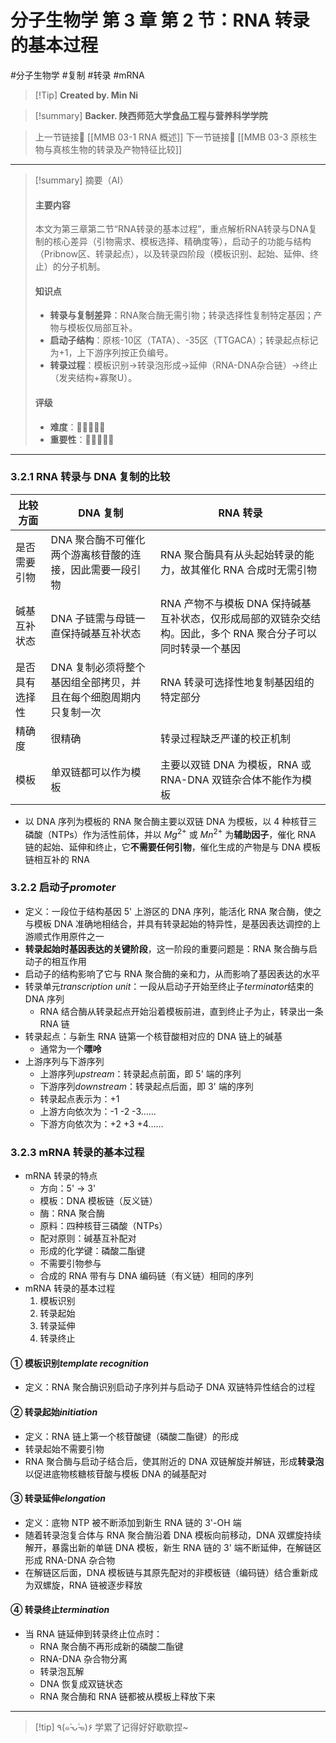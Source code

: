 # 分子生物学 第 3 章 第 2 节：RNA 转录的基本过程
#分子生物学 #复制 #转录 #mRNA


> [!Tip] **Created by. Min Ni**

> [!summary] **Backer. 陕西师范大学食品工程与营养科学学院**

> 上一节链接🔗 [[MMB 03-1 RNA 概述]]
> 下一节链接🔗 [[MMB 03-3 原核生物与真核生物的转录及产物特征比较]]

---

> [!summary] 摘要（AI）
> #### 主要内容
> 本文为第三章第二节“RNA转录的基本过程”，重点解析RNA转录与DNA复制的核心差异（引物需求、模板选择、精确度等），启动子的功能与结构（Pribnow区、转录起点），以及转录四阶段（模板识别、起始、延伸、终止）的分子机制。
> #### 知识点
> - **转录与复制差异**：RNA聚合酶无需引物；转录选择性复制特定基因；产物与模板仅局部互补。
> - **启动子结构**：原核-10区（TATA）、-35区（TTGACA）；转录起点标记为+1，上下游序列按正负编号。
> - **转录过程**：模板识别→转录泡形成→延伸（RNA-DNA杂合链）→终止（发夹结构+寡聚U）。
> #### 评级
> - **难度**：🌿🌿🌿🌿🌿
> - **重要性**：🌟🌟🌟🌟🌟

---
### 3.2.1 RNA 转录与 DNA 复制的比较

| 比较方面    | DNA 复制                             | RNA 转录                                                        |
| ------- | ---------------------------------- | ------------------------------------------------------------- |
| 是否需要引物  | DNA 聚合酶不可催化两个游离核苷酸的连接，因此需要一段引物     | RNA 聚合酶具有从头起始转录的能力，故其催化 RNA 合成时无需引物                           |
| 碱基互补状态  | DNA 子链需与母链一直保持碱基互补状态               | RNA 产物不与模板 DNA 保持碱基互补状态，仅形成局部的双链杂交结构。因此，多个 RNA 聚合分子可以同时转录一个基因 |
| 是否具有选择性 | DNA 复制必须将整个基因组全部拷贝，并且在每个细胞周期内只复制一次 | RNA 转录可选择性地复制基因组的特定部分                                         |
| 精确度     | 很精确                                | 转录过程缺乏严谨的校正机制                                                 |
| 模板      | 单双链都可以作为模板                         | 主要以双链 DNA 为模板，RNA 或 RNA-DNA 双链杂合体不能作为模板                       |
- 以 DNA 序列为模板的 RNA 聚合酶主要以双链 DNA 为模板，以 4 种核苷三磷酸（NTPs）作为活性前体，并以 $Mg^{2+}$ 或 $Mn^{2+}$ 为**辅助因子**，催化 RNA 链的起始、延伸和终止，它**不需要任何引物**，催化生成的产物是与 DNA 模板链相互补的 RNA
### 3.2.2 启动子*promoter*
- 定义：一段位于结构基因 5' 上游区的 DNA 序列，能活化 RNA 聚合酶，使之与模板 DNA 准确地相结合，并具有转录起始的特异性，是基因表达调控的上游顺式作用原件之一
- **转录起始时基因表达的关键阶段**，这一阶段的重要问题是：RNA 聚合酶与启动子的相互作用
- 启动子的结构影响了它与 RNA 聚合酶的亲和力，从而影响了基因表达的水平
- 转录单元*transcription unit*：一段从启动子开始至终止子*terminator*结束的 DNA 序列
	- RNA 结合酶从转录起点开始沿着模板前进，直到终止子为止，转录出一条 RNA 链
- 转录起点：与新生 RNA 链第一个核苷酸相对应的 DNA 链上的碱基
	- 通常为一个**嘌呤**
- 上游序列与下游序列
	- 上游序列*upstream*：转录起点前面，即 5' 端的序列
	- 下游序列*downstream*：转录起点后面，即 3' 端的序列
	- 转录起点表示为：+1
	- 上游方向依次为：-1 -2 -3……
	- 下游方向依次为：+2 +3 +4……
### 3.2.3 mRNA 转录的基本过程
- mRNA 转录的特点
	- 方向：5' -> 3'
	- 模板：DNA 模板链（反义链）
	- 酶：RNA 聚合酶
	- 原料：四种核苷三磷酸（NTPs）
	- 配对原则：碱基互补配对
	- 形成的化学键：磷酸二酯键
	- 不需要引物参与
	- 合成的 RNA 带有与 DNA 编码链（有义链）相同的序列
- mRNA 转录的基本过程
	1. 模板识别
	2. 转录起始
	3. 转录延伸
	4. 转录终止
#### ① 模板识别*template recognition*
- 定义：RNA 聚合酶识别启动子序列并与启动子 DNA 双链特异性结合的过程
#### ② 转录起始*initiation*
- 定义：RNA 链上第一个核苷酸键（磷酸二酯键）的形成
- 转录起始不需要引物
- RNA 聚合酶与启动子结合后，使其附近的 DNA 双链解旋并解链，形成**转录泡**以促进底物核糖核苷酸与模板 DNA 的碱基配对
#### ③ 转录延伸*elongation*
- 定义：底物 NTP 被不断添加到新生 RNA 链的 3'-OH 端
- 随着转录泡复合体与 RNA 聚合酶沿着 DNA 模板向前移动，DNA 双螺旋持续解开，暴露出新的单链 DNA 模板，新生 RNA 链的 3' 端不断延伸，在解链区形成 RNA-DNA 杂合物
- 在解链区后面，DNA 模板链与其原先配对的非模板链（编码链）结合重新成为双螺旋，RNA 链被逐步释放
#### ④ 转录终止*termination*
- 当 RNA 链延伸到转录终止位点时：
	- RNA 聚合酶不再形成新的磷酸二酯键
	- RNA-DNA 杂合物分离
	- 转录泡瓦解
	- DNA 恢复成双链状态
	- RNA 聚合酶和 RNA 链都被从模板上释放下来

---
> [!tip] ٩(๑˃̵ᴗ˂̵๑)۶ 学累了记得好好歇歇捏~
